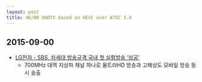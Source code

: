 ```yaml
---
layout: post
title: 4K/8K UHDTV based on HEVC over ATSC 3.0
---
```


## 2015-09-00

* [LG전자 - SBS, 차세대 방송규격 국내 첫 실험방송 ‘성공’](http://www.etnews.com/20150901000258 )
   - 700MHz 대역 지상파 채널 하나로 울트라HD 방송과 고해상도 모바일 방송 동시 송출

